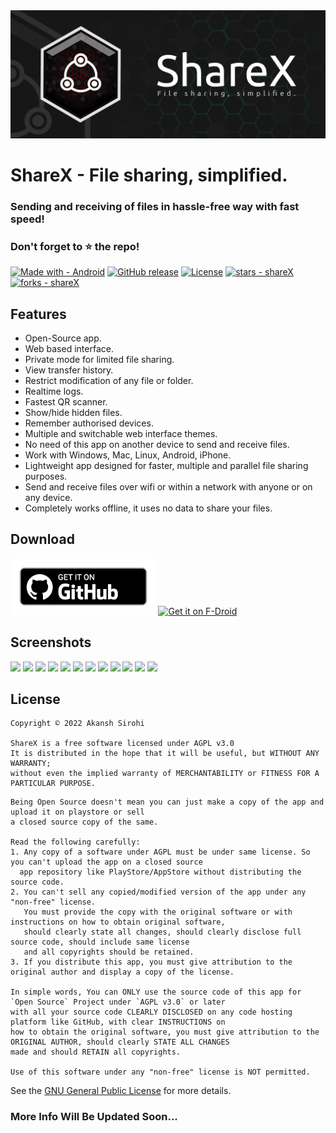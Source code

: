 <img src="images/sharex_banner.png?raw=true" alt="Client">

# ShareX - File sharing, simplified.
### Sending and receiving of files in hassle-free way with fast speed!

### Don't forget to ⭐ the repo!
[![Made with - Android](https://img.shields.io/badge/Made_with-Android-2ea44f?logo=android&logoColor=%23FFFFFF)](https://github.com/akanshSirohi/shareX)
[![GitHub release](https://img.shields.io/github/release/akanshSirohi/shareX?include_prereleases=&sort=semver&color=blue)](https://github.com/akanshSirohi/shareX/releases/)
[![License](https://img.shields.io/badge/License-AGPL--v3.0-blue)](#license)
[![stars - shareX](https://img.shields.io/github/stars/akanshSirohi/shareX?style=social)](https://github.com/akanshSirohi/shareX)
[![forks - shareX](https://img.shields.io/github/forks/akanshSirohi/shareX?style=social)](https://github.com/akanshSirohi/shareX)
<br>

## Features
- Open-Source app.
- Web based interface.
- Private mode for limited file sharing.
- View transfer history.
- Restrict modification of any file or folder.
- Realtime logs.
- Fastest QR scanner.
- Show/hide hidden files.
- Remember authorised devices.
- Multiple and switchable web interface themes.
- No need of this app on another device to send and receive files.
- Work with Windows, Mac, Linux, Android, iPhone.
- Lightweight app designed for faster, multiple and parallel file sharing purposes.
- Send and receive files over wifi or within a network with anyone or on any device.
- Completely works offline, it uses no data to share your files.

## Download
[<img src="images/get_github.png"
     alt="Download from GitHub"
     height="90">](https://github.com/Sangwan5688/BlackHole/releases)
[<img src="https://fdroid.gitlab.io/artwork/badge/get-it-on.png"
     alt="Get it on F-Droid"
     height="90">](https://f-droid.org/packages/com.akansh.fileserversuit/)
     
## Screenshots
<img src="https://github.com/akanshSirohi/ShareX/blob/master/fastlane/metadata/android/en-US/images/phoneScreenshots/1.png?raw=true" width="32%"> <img src="https://github.com/akanshSirohi/ShareX/blob/master/fastlane/metadata/android/en-US/images/phoneScreenshots/2.png?raw=true" width="32%"> <img src="https://github.com/akanshSirohi/ShareX/blob/master/fastlane/metadata/android/en-US/images/phoneScreenshots/3.png?raw=true" width="32%"> <img src="https://github.com/akanshSirohi/ShareX/blob/master/fastlane/metadata/android/en-US/images/phoneScreenshots/4.png?raw=true" width="32%"> <img src="https://github.com/akanshSirohi/ShareX/blob/master/fastlane/metadata/android/en-US/images/phoneScreenshots/5.png?raw=true" width="32%"> <img src="https://github.com/akanshSirohi/ShareX/blob/master/fastlane/metadata/android/en-US/images/phoneScreenshots/6.png?raw=true" width="32%"> <img src="https://github.com/akanshSirohi/ShareX/blob/master/fastlane/metadata/android/en-US/images/phoneScreenshots/7.png?raw=true" width="32%"> <img src="https://github.com/akanshSirohi/ShareX/blob/master/fastlane/metadata/android/en-US/images/phoneScreenshots/8.png?raw=true" width="32%"> <img src="https://github.com/akanshSirohi/ShareX/blob/master/fastlane/metadata/android/en-US/images/phoneScreenshots/9.png?raw=true" width="32%"> <img src="https://github.com/akanshSirohi/ShareX/blob/master/fastlane/metadata/android/en-US/images/phoneScreenshots/10.png?raw=true" width="32%"> <img src="https://github.com/akanshSirohi/ShareX/blob/master/fastlane/metadata/android/en-US/images/phoneScreenshots/11.png?raw=true" width="32%"> <img src="https://github.com/akanshSirohi/ShareX/blob/master/fastlane/metadata/android/en-US/images/phoneScreenshots/12.png?raw=true" width="32%">

## License
```
Copyright © 2022 Akansh Sirohi

ShareX is a free software licensed under AGPL v3.0
It is distributed in the hope that it will be useful, but WITHOUT ANY WARRANTY;
without even the implied warranty of MERCHANTABILITY or FITNESS FOR A PARTICULAR PURPOSE.
```

```
Being Open Source doesn't mean you can just make a copy of the app and upload it on playstore or sell
a closed source copy of the same.

Read the following carefully:
1. Any copy of a software under AGPL must be under same license. So you can't upload the app on a closed source
  app repository like PlayStore/AppStore without distributing the source code.
2. You can't sell any copied/modified version of the app under any "non-free" license.
   You must provide the copy with the original software or with instructions on how to obtain original software,
   should clearly state all changes, should clearly disclose full source code, should include same license
   and all copyrights should be retained.
3. If you distribute this app, you must give attribution to the original author and display a copy of the license.

In simple words, You can ONLY use the source code of this app for `Open Source` Project under `AGPL v3.0` or later
with all your source code CLEARLY DISCLOSED on any code hosting platform like GitHub, with clear INSTRUCTIONS on
how to obtain the original software, you must give attribution to the ORIGINAL AUTHOR, should clearly STATE ALL CHANGES 
made and should RETAIN all copyrights.

Use of this software under any "non-free" license is NOT permitted.
```
See the [GNU General Public License](https://github.com/akanshSirohi/ShareX/blob/master/LICENSE) for more details.

### More Info Will Be Updated Soon...
